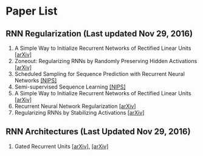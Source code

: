 Paper List
============

RNN Regularization (Last updated Nov 29, 2016)
----------------------------------------------
1. A Simple Way to Initialize Recurrent Networks of Rectified Linear Units [[arXiv]](https://arxiv.org/pdf/1504.00941v2.pdf)
2. Zoneout: Regularizing RNNs by Randomly Preserving Hidden Activations [[arXiv]](https://arxiv.org/pdf/1606.01305v2.pdf)
3. Scheduled Sampling for Sequence Prediction with Recurrent Neural Networks [[NIPS]](https://papers.nips.cc/paper/5956-scheduled-sampling-for-sequence-prediction-with-recurrent-neural-networks.pdf)
4. Semi-supervised Sequence Learning [[NIPS]](https://papers.nips.cc/paper/5949-semi-supervised-sequence-learning.pdf)
5. A Simple Way to Initialize Recurrent Networks of Rectified Linear Units [[arXiv]](https://arxiv.org/pdf/1504.00941.pdf)
6. Recurrent Neural Network Regularization [[arXiv]](https://arxiv.org/pdf/1409.2329.pdf)
7. Regularizing RNNs by Stabilizing Activations [[arXiv]](https://arxiv.org/pdf/1511.08400v7.pdf)

RNN Architectures (Last Updated Nov 29, 2016)
---------------------------------------------
1. Gated Recurrent Units [[arXiv]](https://arxiv.org/pdf/1406.1078v3.pdf), [[arXiv]](https://arxiv.org/pdf/1412.3555v1.pdf)

